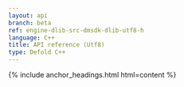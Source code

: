 ```yaml
---
layout: api
branch: beta
ref: engine-dlib-src-dmsdk-dlib-utf8-h
language: C++
title: API reference (Utf8)
type: Defold C++
---
```

{% include anchor_headings.html html=content %}